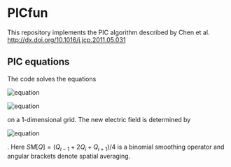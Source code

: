 # PICfun

This repository implements the PIC algorithm described by Chen et al. http://dx.doi.org/10.1016/j.jcp.2011.05.031


## PIC equations

The code solves the equations

![equation](https://latex.codecogs.com/gif.latex?\frac{x_\mathrm{p}^{n&plus;1}&space;-&space;x_\mathrm{p}^{n}}{\triangle&space;t}&space;=&space;v_\mathrm{p}^{n&plus;1/2})

![equation](https://latex.codecogs.com/gif.latex?\frac{v_\mathrm{p}^{n&plus;1}&space;-&space;v_\mathrm{p}^{n}}{\triangle&space;t}&space;=&space;\frac{q_\mathrm{p}}{m_\mathrm{p}}&space;\mathrm{SM}&space;\left[&space;E^{n&plus;1/2}&space;\right]&space;\left(&space;x_\mathrm{p}^{n&plus;1/2}&space;\right))

on a 1-dimensional grid. The new electric field is determined by
 
![equation](https://latex.codecogs.com/gif.latex?\epsilon_0&space;\frac{E^{n&plus;1}_{i}&space;-&space;E^{n}_{i}}{\triangle&space;t}&space;&plus;&space;\mathrm{SM}&space;\left[&space;\bar{j}_{i}^{n&plus;1/2}&space;\right]&space;=&space;\langle&space;\bar{j}&space;\rangle^{n&plus;1/2})

. Here $SM[Q] = (Q_{i-1} + 2Q_i + Q_{i+1}) / 4$ is a binomial smoothing operator and angular brackets denote spatial averaging.
